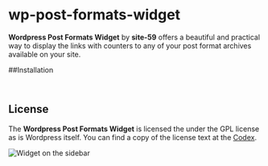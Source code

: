 wp-post-formats-widget
======================

**Wordpress Post Formats Widget** by **site-59** offers a beautiful and practical way to display the links with counters to any of your post format archives available on your site.
 
##Installation
<pre><code>
</code></pre>


## License
The **Wordpress Post Formats Widget** is licensed the under the GPL license as is Wordpress itself. You can find a copy of the license text at the [Codex](http://codex.wordpress.org/GPL).

![Widget on the sidebar](https://photos-2.dropbox.com/t/0/AABHufD8BAe-8_Id21Z4NpYJ-_mjoMV37zPQpbpZugEu7Q/10/3074147/png/1024x768/2/1352646000/0/2/grab2.png/Bp3IDsL0plY2fY2emFPPI83vcpPSQRkINYq1zlHfgkk)